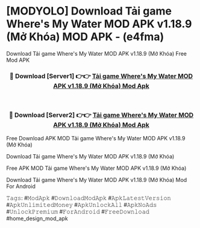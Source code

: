 # [MODYOLO] Download Tải game Where's My Water MOD APK v1.18.9 (Mở Khóa) MOD APK - (e4fma)
Download Tải game Where's My Water MOD APK v1.18.9 (Mở Khóa) Free Mod APK

<div align="center">
<h3>🔴 Download [Server1] 👉👉 <a href="https://apk-comot.site?title=Tải_game_Where's_My_Water_MOD_APK_v1.18.9_(Mở_Khóa)">Tải game Where's My Water MOD APK v1.18.9 (Mở Khóa) Mod Apk</a></h3><br>

<h3>🔴 Download [Server2] 👉👉 <a href="https://apk-comot.site?title=Tải_game_Where's_My_Water_MOD_APK_v1.18.9_(Mở_Khóa)">Tải game Where's My Water MOD APK v1.18.9 (Mở Khóa) Mod Apk</a></h3>
</div>


Free Download APK MOD Tải game Where's My Water MOD APK v1.18.9 (Mở Khóa)

Download Tải game Where's My Water MOD APK v1.18.9 (Mở Khóa) 

Free APK MOD Tải game Where's My Water MOD APK v1.18.9 (Mở Khóa) 

Download Tải game Where's My Water MOD APK v1.18.9 (Mở Khóa) Mod For Android

𝚃𝚊𝚐𝚜: #𝙼𝚘𝚍𝙰𝚙𝚔 #𝙳𝚘𝚠𝚗𝚕𝚘𝚊𝚍𝙼𝚘𝚍𝙰𝚙𝚔 #𝙰𝚙𝚔𝙻𝚊𝚝𝚎𝚜𝚝𝚅𝚎𝚛𝚜𝚒𝚘𝚗 #𝙰𝚙𝚔𝚄𝚗𝚕𝚒𝚖𝚒𝚝𝚎𝚍𝙼𝚘𝚗𝚎𝚢 #𝙰𝚙𝚔𝚄𝚗𝚕𝚘𝚌𝚔𝙰𝚕𝚕 #𝙰𝚙𝚔𝙽𝚘𝙰𝚍𝚜 #𝚄𝚗𝚕𝚘𝚌𝚔𝙿𝚛𝚎𝚖𝚒𝚞𝚖 #𝙵𝚘𝚛𝙰𝚗𝚍𝚛𝚘𝚒𝚍 #𝙵𝚛𝚎𝚎𝙳𝚘𝚠𝚗𝚕𝚘𝚊𝚍 #home_design_mod_apk